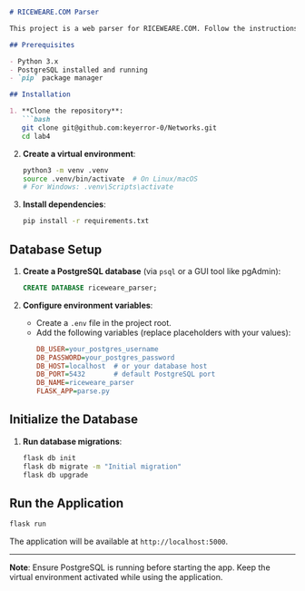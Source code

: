 ```markdown
# RICEWEARE.COM Parser

This project is a web parser for RICEWEARE.COM. Follow the instructions below to set up and run the application.

## Prerequisites

- Python 3.x
- PostgreSQL installed and running
- `pip` package manager

## Installation

1. **Clone the repository**:
   ```bash
   git clone git@github.com:keyerror-0/Networks.git
   cd lab4
   ```

2. **Create a virtual environment**:
   ```bash
   python3 -m venv .venv
   source .venv/bin/activate  # On Linux/macOS
   # For Windows: .venv\Scripts\activate
   ```

3. **Install dependencies**:
   ```bash
   pip install -r requirements.txt
   ```

## Database Setup

1. **Create a PostgreSQL database** (via `psql` or a GUI tool like pgAdmin):
   ```sql
   CREATE DATABASE riceweare_parser;
   ```

2. **Configure environment variables**:
   - Create a `.env` file in the project root.
   - Add the following variables (replace placeholders with your values):
     ```ini
     DB_USER=your_postgres_username
     DB_PASSWORD=your_postgres_password
     DB_HOST=localhost  # or your database host
     DB_PORT=5432       # default PostgreSQL port
     DB_NAME=riceweare_parser
     FLASK_APP=parse.py
     ```

## Initialize the Database

1. **Run database migrations**:
   ```bash
   flask db init
   flask db migrate -m "Initial migration"
   flask db upgrade
   ```

## Run the Application

```bash
flask run
```

The application will be available at `http://localhost:5000`.

---

**Note**: Ensure PostgreSQL is running before starting the app. Keep the virtual environment activated while using the application.
```